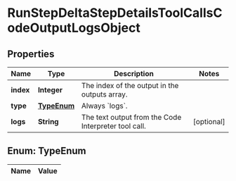 

# RunStepDeltaStepDetailsToolCallsCodeOutputLogsObject

## Properties

Name | Type | Description | Notes
------------ | ------------- | ------------- | -------------
**index** | **Integer** | The index of the output in the outputs array. | 
**type** | [**TypeEnum**](#TypeEnum) | Always &#x60;logs&#x60;. | 
**logs** | **String** | The text output from the Code Interpreter tool call. |  [optional]


## Enum: TypeEnum

Name | Value
---- | -----




